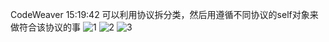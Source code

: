 CodeWeaver  15:19:42
可以利用协议拆分类，然后用遵循不同协议的self对象来做符合该协议的事
![1](https://github.com/saint-shaka/iOSDevelopment/blob/master/Objective-C/Protocol/DDA84327B5D98DAF3219F3958A1FC55E.jpg)
![2](https://github.com/saint-shaka/iOSDevelopment/blob/master/Objective-C/Protocol/7F0EC803CAE5DC3208B90FD40FD901CE.jpg)
![3](https://github.com/saint-shaka/iOSDevelopment/blob/master/Objective-C/Protocol/E04662C617BF227A792300F5162B5558.jpg)
